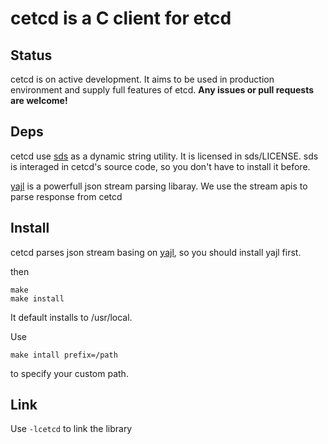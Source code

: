 # cetcd is a C client for etcd

## Status
 cetcd is on active development. It aims to be used in production environment and supply full features of etcd.
 **Any issues or pull requests are welcome!**

## Deps 
 cetcd use [sds](https://github.com/antirez/sds) as a dynamic string utility.  It is licensed in sds/LICENSE.
 sds is interaged in cetcd's source code, so you don't have to install it before.

 [yajl](https://github.com/lloyd/yajl) is a powerfull json stream parsing libaray. We use the stream apis to 
 parse response from cetcd

## Install
 cetcd parses json stream basing on [yajl](https://github.com/lloyd/yajl), so you should install yajl first.

 then 
 ```
 make 
 make install
 ```
 It default installs to /usr/local.

 Use 
 ```
 make intall prefix=/path
 ```
 to specify your custom path.

## Link
 Use `-lcetcd` to link the library

